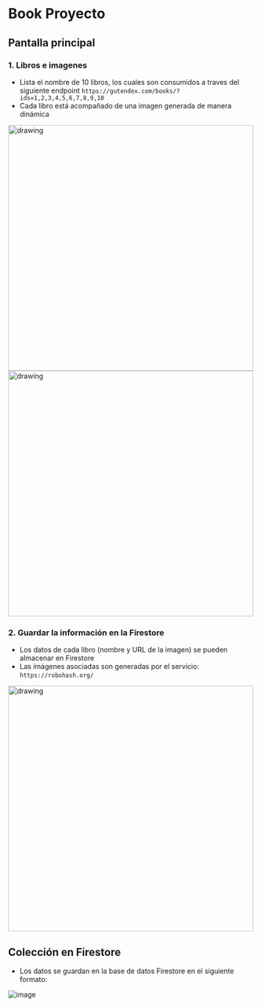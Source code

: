 # Book Proyecto

## Pantalla principal
### 1. Libros e imagenes
- Lista el nombre de 10 libros, los cuales son consumidos a traves del siguiente endpoint
`https://gutendex.com/books/?ids=1,2,3,4,5,6,7,8,9,10`
- Cada libro está acompañado de una imagen generada de manera dinámica

<img src="https://github.com/user-attachments/assets/ec4f1bbc-ee7f-44ea-89f6-afd82aecf883" alt="drawing" width="500"/>

<img src="https://github.com/user-attachments/assets/531f9e9a-fe9b-4d0b-98c3-3d77a65b0a0d" alt="drawing" width="500"/>

### 2. Guardar la información en la Firestore
- Los datos de cada libro (nombre y URL de la imagen) se pueden almacenar en Firestore
- Las imágenes asociadas son generadas por el servicio: `https://robohash.org/` 
<img src="https://github.com/user-attachments/assets/09a744b1-7cf9-4cd4-977a-a295bf3e12ad" alt="drawing" width="500"/>

## Colección en Firestore
- Los datos se guardan en la base de datos Firestore en el siguiente formato:

![image](https://github.com/user-attachments/assets/e2fdc60e-1b07-4dad-8c79-fdb835e3e59c)
